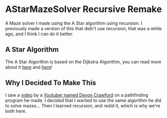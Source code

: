 
# AStarMazeSolver Recursive Remake
A Maze solver I made using the A Star algorithm using recursion. I previously made a version of this that didn't use recursion, that was a while ago, and I think I can do it better.

## A Star Algorithm
The A Star Algorithm is based on the Dijkstra Algorithm, you can read more about it [here](https://medium.com/@nicholas.w.swift/easy-a-star-pathfinding-7e6689c7f7b2) and [here](https://en.wikipedia.org/wiki/A*_search_algorithm)!

## Why I Decided To Make This
I saw a [video](https://www.youtube.com/watch?v=1-YPj5Vt0oQ) by a [Youtuber named Devon Crawford](https://www.youtube.com/channel/UCDrekHmOnkptxq3gUU0IyfA) on a pathfinding program he made. I decided that I wanted to use the same algorithm he did to solve mazes... Then I learned recursion, and redid it, which is why we're both here.
